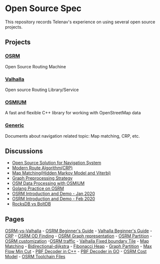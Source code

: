 # Open Source Spec

This repository records Telenav's experience on using several open source projects.

## Projects

### [OSRM](./osrm/README.md)
Open Source Routing Machine

### [Valhalla](./valhalla/README.md)
Open source Routing Library/Service

### [OSMIUM](./osmium/README.md)
 A fast and flexible C++ library for working with OpenStreetMap data

### [Generic](./routing_basic/README.md)
Documents about navigation related topic: Map matching, CRP, etc.

## Discussions
- [Open Source Solution for Navigation System](https://github.com/Telenav/open-source-spec/blob/master/routing_basic/resource/presentations/20190410_open_source_solution_for_Navigation.pptx)
- [Modern Route Algorithm(CRP)](./routing_basic/resource/presentations/modern_routing_alg_09242018_reduced_size.pptx)
- [Map Matching(Hidden Markov Model and Viterbi)](./valhalla/resource/presentations/valhalla_mm_11202018.pptx)
- [Graph Preprocessing Strategy](./routing_basic/resource/presentations/route_preprocessing_overview_11302017.pptx)
- [OSM Data Processing with OSMIUM](./osmium/resource/slides/osmium_20181201.pptx)
- [Golang Practice on OSRM](./osrm/references/presentations/Golang%20practice%20on%20OSRM.pptx)
- [OSRM Introduction and Demo - Jan 2020](./osrm/references/presentations/OSRM%20introduction%20and%20demo.pptx)
- [OSRM Introduction and Demo - Feb 2020](./osrm/references/presentations/osrm_introduction_and_demo_02272020.pptx)
- [RocksDB vs BoltDB](https://www.slideshare.net/ssuser4c810e/rocksdb-vs-blotdb-245741641)


## Pages
[OSRM-vs-Valhalla](./osrm/doc/osrm-vs-valhalla.md) - [OSRM Beginner's Guide](./osrm/doc/GettingStart.md) - [Valhalla Beginner's Guide](./valhalla/doc/valhalla-gettingstart.md) - [CRP](./routing_basic/doc/crp.md) - [OSRM OD Finding](./osrm/doc/od_in_osrm.md) - [OSRM Graph representation](./osrm/doc/understanding_osrm_graph_representation.md) - [OSRM Partition](./osrm/doc/osrm_partition.md) - [OSRM customization](./osrm/doc/osrm_customization.md) -[OSRM traffic](./osrm/doc/osrm_traffic_update.md) - [Valhalla Fixed boundary Tile](./valhalla/doc/valhalla-tile-general.md) - [Map Matching](./valhalla/doc/valhalla-mapmatching.md) - [Bidirectional-dijkstra](./osrm/doc/bidirectional_dijkstra_in_osrm.md) - [Fibonacci Heap](./osrm/doc/queryheap_in_osrm.md) - [Graph Partition](./routing_basic/doc/graph_partition.md) - [Max Flow Min Cut](./routing_basic/doc/max_flow_min_cut.md) - [PBF Decoder in C++](./osmium/README.md) - [PBF Decoder in GO](./osmium/doc/pbf_golang.md) - [OSRM Cost Model](./osrm/doc/how_osrm_calculate_weight_and_duration.md) - [OSRM Toolchain Files](./osrm/doc/osrm-toolchain-files/)


